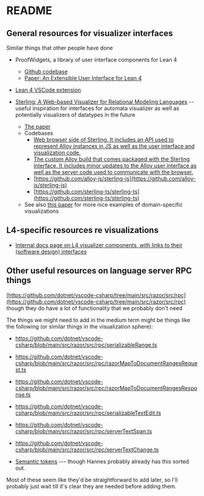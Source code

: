 # README

## General resources for visualizer interfaces

Similar things that other people have done

* ProofWidgets, a library of user interface components for Lean 4
  * [Github codebase](https://github.com/leanprover-community/ProofWidgets4)
  * [Paper: An Extensible User Interface for Lean 4](https://drops.dagstuhl.de/entities/document/10.4230/LIPIcs.ITP.2023.24)
  
* [Lean 4 VSCode extension](https://github.com/leanprover/vscode-lean4/)

* [Sterling: A Web-based Visualizer for Relational Modeling Languages](https://sterling-js.github.io/) -- useful inspiration for interfaces for automata visualizer as well as potentially visualizers of datatypes in the future
  * [The paper](https://jwbaugh.github.io/papers/dyer-abz-2021.pdf)
  * Codebases
    * [Web browser side of Sterling. It includes an API used to represent Alloy instances in JS as well as the user interface and visualization code.](https://github.com/atdyer/sterling)
    * [The custom Alloy build that comes packaged with the Sterling interface. It includes minor updates to the Alloy user interface as well as the server code used to communicate with the browser.](https://github.com/alloy-js/sterling)
    * [https://github.com/alloy-js/sterling-js](https://github.com/alloy-js/sterling-js)
    * [https://github.com/sterling-ts/sterling-ts](https://github.com/sterling-ts/sterling-ts)
  * See also [this paper](https://cs.brown.edu/~tbn/publications/forge-oopsla24.pdf) for more nice examples of domain-specific visualizations

## L4-specific resources re visualizations

* [Internal docs page on L4 visualizer components, with links to their (software design) interfaces](https://github.com/smucclaw/internal_docs/blob/main/docs/current_system/codebase/visualizations.md)

## Other useful resources on language server RPC things

[https://github.com/dotnet/vscode-csharp/tree/main/src/razor/src/rpc](https://github.com/dotnet/vscode-csharp/tree/main/src/razor/src/rpc)
though they do have a lot of functionality that we probably don't need

The things we might need to add in the medium term might be things like the following (or similar things in the visualization sphere):

* https://github.com/dotnet/vscode-csharp/blob/main/src/razor/src/rpc/serializableRange.ts
* https://github.com/dotnet/vscode-csharp/blob/main/src/razor/src/rpc/razorMapToDocumentRangesRequest.ts
* https://github.com/dotnet/vscode-csharp/blob/main/src/razor/src/rpc/razorMapToDocumentRangesResponse.ts

* https://github.com/dotnet/vscode-csharp/blob/main/src/razor/src/rpc/serializableTextEdit.ts
* https://github.com/dotnet/vscode-csharp/blob/main/src/razor/src/rpc/serverTextSpan.ts
* https://github.com/dotnet/vscode-csharp/blob/main/src/razor/src/rpc/serverTextChange.ts

* [Semantic tokens](https://github.com/dotnet/vscode-csharp/tree/5b414fa5413c85641bb07c4bb4116347dda9a4a9/src/razor/src/semantic) --- though Hannes probably already has this sorted out.

Most of these seem like they'd be straightforward to add later, so I'll probably just wait till it's clear they are needed before adding them.
